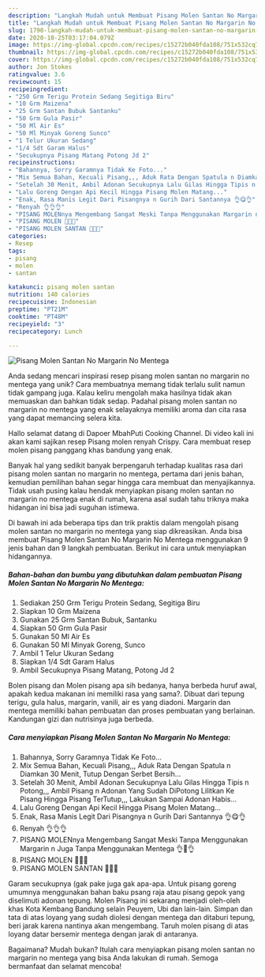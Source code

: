 ```yaml
---
description: "Langkah Mudah untuk Membuat Pisang Molen Santan No Margarin No Mentega Anti Gagal"
title: "Langkah Mudah untuk Membuat Pisang Molen Santan No Margarin No Mentega Anti Gagal"
slug: 1790-langkah-mudah-untuk-membuat-pisang-molen-santan-no-margarin-no-mentega-anti-gagal
date: 2020-10-25T03:17:04.079Z
image: https://img-global.cpcdn.com/recipes/c15272b040fda108/751x532cq70/pisang-molen-santan-no-margarin-no-mentega-foto-resep-utama.jpg
thumbnail: https://img-global.cpcdn.com/recipes/c15272b040fda108/751x532cq70/pisang-molen-santan-no-margarin-no-mentega-foto-resep-utama.jpg
cover: https://img-global.cpcdn.com/recipes/c15272b040fda108/751x532cq70/pisang-molen-santan-no-margarin-no-mentega-foto-resep-utama.jpg
author: Jon Stokes
ratingvalue: 3.6
reviewcount: 15
recipeingredient:
- "250 Grm Terigu Protein Sedang Segitiga Biru"
- "10 Grm Maizena"
- "25 Grm Santan Bubuk Santanku"
- "50 Grm Gula Pasir"
- "50 Ml Air Es"
- "50 Ml Minyak Goreng Sunco"
- "1 Telur Ukuran Sedang"
- "1/4 Sdt Garam Halus"
- "Secukupnya Pisang Matang Potong Jd 2"
recipeinstructions:
- "Bahannya, Sorry Garamnya Tidak Ke Foto..."
- "Mix Semua Bahan, Kecuali Pisang,,, Aduk Rata Dengan Spatula n Diamkan 30 Menit, Tutup Dengan Serbet Bersih..."
- "Setelah 30 Menit, Ambil Adonan Secukupnya Lalu Gilas Hingga Tipis n Potong,,, Ambil Pisang n Adonan Yang Sudah DiPotong Lilitkan Ke Pisang Hingga Pisang TerTutup,,, Lakukan Sampai Adonan Habis..."
- "Lalu Goreng Dengan Api Kecil Hingga Pisang Molen Matang..."
- "Enak, Rasa Manis Legit Dari Pisangnya n Gurih Dari Santannya 👌😋👌"
- "Renyah 👌👌👌"
- "PISANG MOLENnya Mengembang Sangat Meski Tanpa Menggunakan Margarin n Juga Tanpa Menggunakan Mentega 👌💛👌"
- "PISANG MOLEN 🍌🥚🥥"
- "PISANG MOLEN SANTAN 💛💛💛"
categories:
- Resep
tags:
- pisang
- molen
- santan

katakunci: pisang molen santan 
nutrition: 140 calories
recipecuisine: Indonesian
preptime: "PT21M"
cooktime: "PT48M"
recipeyield: "3"
recipecategory: Lunch

---
```



![Pisang Molen Santan No Margarin No Mentega](https://img-global.cpcdn.com/recipes/c15272b040fda108/751x532cq70/pisang-molen-santan-no-margarin-no-mentega-foto-resep-utama.jpg)

Anda sedang mencari inspirasi resep pisang molen santan no margarin no mentega yang unik? Cara membuatnya memang tidak terlalu sulit namun tidak gampang juga. Kalau keliru mengolah maka hasilnya tidak akan memuaskan dan bahkan tidak sedap. Padahal pisang molen santan no margarin no mentega yang enak selayaknya memiliki aroma dan cita rasa yang dapat memancing selera kita.

Hallo selamat datang di Dapoer MbahPuti Cooking Channel. Di video kali ini akan kami sajikan resep Pisang molen renyah Crispy. Cara membuat resep molen pisang panggang khas bandung yang enak.

Banyak hal yang sedikit banyak berpengaruh terhadap kualitas rasa dari pisang molen santan no margarin no mentega, pertama dari jenis bahan, kemudian pemilihan bahan segar hingga cara membuat dan menyajikannya. Tidak usah pusing kalau hendak menyiapkan pisang molen santan no margarin no mentega enak di rumah, karena asal sudah tahu triknya maka hidangan ini bisa jadi suguhan istimewa.


Di bawah ini ada beberapa tips dan trik praktis dalam mengolah pisang molen santan no margarin no mentega yang siap dikreasikan. Anda bisa membuat Pisang Molen Santan No Margarin No Mentega menggunakan 9 jenis bahan dan 9 langkah pembuatan. Berikut ini cara untuk menyiapkan hidangannya.

<!--inarticleads1-->

##### Bahan-bahan dan bumbu yang dibutuhkan dalam pembuatan Pisang Molen Santan No Margarin No Mentega:

1. Sediakan 250 Grm Terigu Protein Sedang, Segitiga Biru
1. Siapkan 10 Grm Maizena
1. Gunakan 25 Grm Santan Bubuk, Santanku
1. Siapkan 50 Grm Gula Pasir
1. Gunakan 50 Ml Air Es
1. Gunakan 50 Ml Minyak Goreng, Sunco
1. Ambil 1 Telur Ukuran Sedang
1. Siapkan 1/4 Sdt Garam Halus
1. Ambil Secukupnya Pisang Matang, Potong Jd 2


Bolen pisang dan Molen pisang apa sih bedanya, hanya berbeda huruf awal, apakah kedua makanan ini memiliki rasa yang sama?. Dibuat dari tepung terigu, gula halus, margarin, vanili, air es yang diadoni. Margarin dan mentega memiliki bahan pembuatan dan proses pembuatan yang berlainan. Kandungan gizi dan nutrisinya juga berbeda. 

<!--inarticleads2-->

##### Cara menyiapkan Pisang Molen Santan No Margarin No Mentega:

1. Bahannya, Sorry Garamnya Tidak Ke Foto...
1. Mix Semua Bahan, Kecuali Pisang,,, Aduk Rata Dengan Spatula n Diamkan 30 Menit, Tutup Dengan Serbet Bersih...
1. Setelah 30 Menit, Ambil Adonan Secukupnya Lalu Gilas Hingga Tipis n Potong,,, Ambil Pisang n Adonan Yang Sudah DiPotong Lilitkan Ke Pisang Hingga Pisang TerTutup,,, Lakukan Sampai Adonan Habis...
1. Lalu Goreng Dengan Api Kecil Hingga Pisang Molen Matang...
1. Enak, Rasa Manis Legit Dari Pisangnya n Gurih Dari Santannya 👌😋👌
1. Renyah 👌👌👌
1. PISANG MOLENnya Mengembang Sangat Meski Tanpa Menggunakan Margarin n Juga Tanpa Menggunakan Mentega 👌💛👌
1. PISANG MOLEN 🍌🥚🥥
1. PISANG MOLEN SANTAN 💛💛💛


Garam secukupnya (gak pake juga gak apa-apa. Untuk pisang goreng umumnya menggunakan bahan baku psang raja atau pisang gepok yang diselimuti adonan tepung. Molen Pisang ini sekarang menjadi oleh-oleh khas Kota Kembang Bandung selain Peuyem, Ubi dan lain-lain. Simpan dan tata di atas loyang yang sudah diolesi dengan mentega dan ditaburi tepung, beri jarak karena nantinya akan mengembang. Taruh molen pisang di atas loyang datar bersemir mentega dengan jarak di antaranya. 

Bagaimana? Mudah bukan? Itulah cara menyiapkan pisang molen santan no margarin no mentega yang bisa Anda lakukan di rumah. Semoga bermanfaat dan selamat mencoba!
